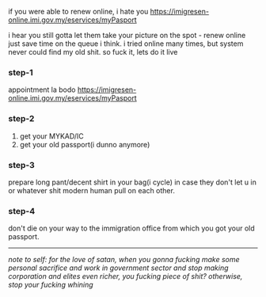if you were able to renew online, i hate you
https://imigresen-online.imi.gov.my/eservices/myPasport

i hear you still gotta let them take your picture on the spot - renew online just save time on the queue i think. i tried online many times, but system never could find my old shit. so fuck it, lets do it live

### step-1

appointment la bodo
https://imigresen-online.imi.gov.my/eservices/myPasport

### step-2

1. get your MYKAD/IC
2. get your old passport(i dunno anymore)

### step-3

prepare long pant/decent shirt in your bag(i cycle) in case they don't let u in or whatever shit modern human pull on each other.

### step-4

don't die on your way to the immigration office from which you got your old passport.

---

_note to self: for the love of satan, when you gonna fucking make some personal sacrifice and work in government sector and stop making corporation and elites even richer, you fucking piece of shit? otherwise, stop your fucking whining_
